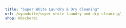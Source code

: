 ```yaml
---
title: "Super White Laundry & Dry Cleaning"
url: /wyandotte/super-white-laundry-und-dry-cleaning/
shop: Wäscherei
---
```

